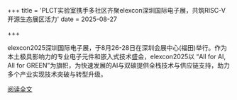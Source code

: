 +++
title = 'PLCT实验室携手多社区齐聚elexcon深圳国际电子展，共筑RISC-V开源生态展区活力'
date = 2025-08-27

+++

elexcon2025深圳国际电子展，于8月26-28日在深圳会展中心(福田)举行。作为本土极具影响力的专业电子元件和嵌入式技术盛会，elexcon2025以 “All for AI, All for GREEN”为旗帜，为快速发展的AI与双碳提供全栈技术与供应链支持，助力多个产业实现技术突破与转型升级。

[阅读全文](https://mp.weixin.qq.com/s/HqU26th_RpWFhKcK4IQLmQ)

